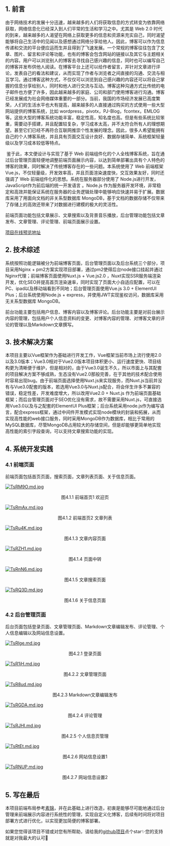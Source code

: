 ## 1. 前言

​	由于网络技术的发展十分迅速，越来越多的人们将获取信息的方式转变为依靠网络获取，网络信息化已经深入到人们平常的生活和学习之中。尤其是 Web 2.0 时代的到来，越来越多的人渴望在网络上获取更多的信息和资源来充实自己，同时渴望能够将自己生活中的见闻以及感想通过网络分享给他人。因此，博客可以作为信息传递和交流的平台便应运而生并且得到了飞速发展。一个常规的博客往往包含了文章、图片、留言和评论等功能，也有的博客会包含网站的链接以及其它与主题相关的内容。用户可以浏览别人的博客去寻找自己感兴趣的信息，同时也可以编写自己的博客并发布供他人阅读。在博客平台上还可以给作者留言，并针对文章进行评论，发表自己的看法和建议，从而实现了作者与浏览者之间直接的沟通、交流与相互学习。通过博客这种方式，不仅仅可以浏览到自己感兴趣的内容还可以将自己掌握的信息分享给别人，同时和他人进行交流与互动。博客这种沟通方式比传统的电子邮件也方便了许多，因此越来越多的家庭、公司和部门使用博客进行沟通。博客已经发展成为社会网络媒体重要的一部分。当前，我国的市场经济发展已高度繁荣，人们的生活水平也大有提高，越来越多的人直接通过购买的方式使用一些大型网站提供的博客系统，比如 wordpress，pivotx，PJ-Blog，fcontex，EMLOG 等。这些大型的博客系统功能丰富，稳定性高，知名度也高。但是有些系统比较笨重，需要动手搭建，并且配置较复杂，学习成本太高，并不太符合所有人的理想期望。甚至它们已经不再符合互联网推崇个性发展的理念。因此，很多人希望能拥有自己的个人博客系统，并且具有页面交互设计良好、数据存储简单、系统框架轻量级以及学习成本较低等特点。

​	鉴于此，本文便设计与实现了基于 Web 前端组件化的个人全栈博客系统，旨在通过后台管理页面轻便地调整前端页面展示内容，以达到简单部署出具有个人特色的博客的效果，同时解决了传统博客存在的一些问题。本系统使用了 Web 前端框架Vue.js，不仅轻量级，开发效率高，并且页面渲染速度快，交互效果友好，同时还强调了 Web 前端组件化的思想。系统在服务器部分使用了 Node.js进行开发，JavaScript作为前后端的统一开发语言  。Node.js 作为服务器开发环境，非常稳定和高效并能保证系统在服务器的业务逻辑处理中能够响应快速并易于扩展。数据库采用了用面向文档的非关系型数据库 MongoDB，基于文档的数据存储不仅带来了存储上的高效还带来了对数据进行建模的极大的灵活性。

前端页面功能包括文章展示、文章搜索以及背景音乐播放，后台管理功能包括文章发布、文章管理、评论管理、前端页面展示设置。

<a href="http://42.194.187.106/">项目在线预览地址</a>

 

## 2. 技术综述

​	系统按照功能逻辑被分为前端博客页面，后台管理页面以及后台系统三个部分，项目采用Nginx + pm2方案实现项目部署，通过pm2使得后台node接口挂起并通过Nginx代理；前端博客页面使用Nuxt.js + Vue.js2.0 ，Nuxt实现SSR服务端渲染开发，优化SEO并提高首页渲染速率，同时实现了页面大小自适应配置，可以在PC、ipad以及移动端看到不同地；后台管理页面使用Vue.js 3.0 + ElementUI Plus；后台系统使用Node.js + express，并使用JWT实现鉴权访问，数据库采用无关系型数据库 MongoDB。

​	前台功能主要包括用户信息、博客内容以及博客评论。后台功能主要是对前台展示内容的管理，包括用户个人信息资料的变更、对博客内容的管理、对博客文章的评论的管理以及Markdown文章撰写。



## 3. 技术解决方案

本项目主要以Vue框架作为基础进行开发工作，Vue框架当前市场上流行使用2.0以及3.0版本；Vue3.0相对于Vue2.0版本项目体积更小、运行速度更快、项目结构更为清晰便于维护，但是相对的，由于Vue3.0诞生不久，所以市面上与其配套的项目解决方案不够成熟，生态没有Vue2.0那般完善，在于其他的技术配合使用时容易出现bug。由于前端页面选择使用Nuxt.js来实现服务，而Nuxt.js当前并没有与Vue3.0配套的版本，若选用Vue3.0与Nuxt.js配合，将会伴生许多不兼容的错误，稳定性差，开发难度增大，所以改用Vue2.0 + Nuxt.js 作为前端页面基础框架；而后台管理页面对于SEO优化没有需求，故不需要采用Nuxt.js，可直接选用Vue3.0以及与之配套的ElementUI Plus框架；后台系统采用node.js作为编写语言，配合express框架，通过中间件开发模式实现node模块的封装和拓展，从而实现高性能的web接口服务，同时采用MongoDB作为数据库，相比于常用的MySQL数据库，尽管MongoDB占用较大的存储空间，但是却能够更简单地实现高性能的索引字段查询，可以支持文章搜索功能的实现。

## 4. 系统开发实践

### 4.1 前端页面

前端页面包括首页页面，搜索页面，文章列表页面、关于信息页面。

[![TsRM9O.md.jpg](https://s4.ax1x.com/2021/12/28/TsRM9O.md.jpg)](https://imgtu.com/i/TsRM9O) 

<center>图4.1.1 前端首页1 欢迎页</center>



[![TsRmAx.md.jpg](https://s4.ax1x.com/2021/12/28/TsRmAx.md.jpg)](https://imgtu.com/i/TsRmAx) 

<center>图4.1.2 前端首页2 文章列表</center>



[![TsRu4K.md.jpg](https://s4.ax1x.com/2021/12/28/TsRu4K.md.jpg)](https://imgtu.com/i/TsRu4K) 

<center>图4.1.3 文章内容页面</center>



 [![TsRZH1.md.jpg](https://s4.ax1x.com/2021/12/28/TsRZH1.md.jpg)](https://imgtu.com/i/TsRZH1)

<center>图4.1.4 页面中转</center>



[![TsRnN6.md.jpg](https://s4.ax1x.com/2021/12/28/TsRnN6.md.jpg)](https://imgtu.com/i/TsRnN6) 

<center>图4.1.5 文章搜索页面</center>



[![TsRQ3D.md.jpg](https://s4.ax1x.com/2021/12/28/TsRQ3D.md.jpg)](https://imgtu.com/i/TsRQ3D) 

<center>图4.1.6 关于信息页面</center>



 

### 4.2 后台管理页面

后台页面包括登录页面、文章管理页面、Markdown文章编辑发布、评论管理、个人信息编辑以及网站信息设置。

 [![TsRlge.md.jpg](https://s4.ax1x.com/2021/12/28/TsRlge.md.jpg)](https://imgtu.com/i/TsRlge)

<center>图4.2.1 登录页面</center>



[![TsR1jH.md.jpg](https://s4.ax1x.com/2021/12/28/TsR1jH.md.jpg)](https://imgtu.com/i/TsR1jH) 

<center>图4.2.2 文章管理页面</center>



 [![TsR8ud.md.jpg](https://s4.ax1x.com/2021/12/28/TsR8ud.md.jpg)](https://imgtu.com/i/TsR8ud)

<center>图4.2.3 Markdown文章编辑发布</center>



[![TsRGDA.md.jpg](https://s4.ax1x.com/2021/12/28/TsRGDA.md.jpg)](https://imgtu.com/i/TsRGDA) 

<center>图4.2.4 评论管理</center>



[![TsRJHI.md.jpg](https://s4.ax1x.com/2021/12/28/TsRJHI.md.jpg)](https://imgtu.com/i/TsRJHI)

<center>图4.2.5 个人信息页管理</center>



[![TsRtEt.md.jpg](https://s4.ax1x.com/2021/12/28/TsRtEt.md.jpg)](https://imgtu.com/i/TsRtEt) 

<center>图4.2.6 网站信息设置1</center>



 [![TsRNUP.md.jpg](https://s4.ax1x.com/2021/12/28/TsRNUP.md.jpg)](https://imgtu.com/i/TsRNUP)

<center>图4.2.7 网站信息设置2</center>



## 5. 写在最后

​	本项目前端布局参考<a href="https://isujin.com/">素锦</a>，并在此基础上进行改造，初衷是能够尽可能地通过后台管理来前端展示内容进行系统性的管理，实现自定义化博客，后续有时间将对项目部署方式进行优化，以实现更加简便的博客部署。

​	如果您觉得该项目不错或对您有所帮助，请给我的<a href="https://github.com/xiehaopei/XHP_Blog">github项目</a>点个star:sparkles:您的支持就是对我最大的认可💪

